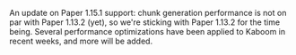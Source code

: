 An update on Paper 1.15.1 support: chunk generation performance is not on par with Paper 1.13.2 (yet), so we're sticking with Paper 1.13.2 for the time being. Several performance optimizations have been applied to Kaboom in recent weeks, and more will be added.
